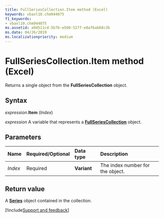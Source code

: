 ```yaml
---
title: FullSeriesCollection.Item method (Excel)
keywords: vbaxl10.chm944075
f1_keywords:
- vbaxl10.chm944075
ms.assetid: a9d511cd-5b76-e560-527f-e0af6ab68c3b
ms.date: 04/26/2019
ms.localizationpriority: medium
---
```



# FullSeriesCollection.Item method (Excel)

Returns a single object from the **FullSeriesCollection** object.


## Syntax

_expression_.**Item** (_Index_)

_expression_ A variable that represents a **[FullSeriesCollection](Excel.fullseriescollection.md)** object.


## Parameters

|Name|Required/Optional|Data type|Description|
|:-----|:-----|:-----|:-----|
| _Index_|Required| **Variant**|The index number for the object.|


## Return value

A **[Series](Excel.Series(object).md)** object contained in the collection.



[!include[Support and feedback](~/includes/feedback-boilerplate.md)]